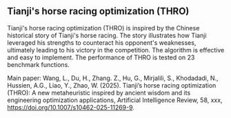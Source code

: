 ## Tianji's horse racing optimization (THRO)

Tianji's horse racing optimization (THRO) is inspired by the Chinese historical story of Tianji's horse racing. The story illustrates how Tianji leveraged his strengths to counteract his opponent's weaknesses, ultimately leading to his victory in the competition. The algorithm is effective and easy to implement. The performance of THRO is tested on 23 benchmark functions.



Main paper: Wang, L., Du, H., Zhang. Z., Hu, G., Mirjalili, S., Khodadadi, N., Hussien, A.G., Liao, Y., Zhao, W. (2025). Tianji’s horse racing optimization (THRO): A new metaheuristic inspired by ancient wisdom and its engineering optimization applications, Artificial Intelligence Review, 58, xxx, https://doi.org/10.1007/s10462-025-11269-9.  
